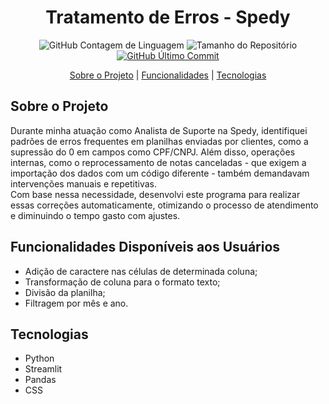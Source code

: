 <h1 align="center">Tratamento de Erros - Spedy </h1>
<p align="center">
  <img alt="GitHub Contagem de Linguagem" src="https://img.shields.io/github/languages/count/laramaia/Tratamento-de-Erros---Spedy">
  <img alt="Tamanho do Repositório" src="https://img.shields.io/github/repo-size/laramaia/Tratamento-de-Erros---Spedy">
  <a 
    href="https://github.com/laramaia/Tratamento-de-Erros---Spedy/commits/main">
    <img alt="GitHub Último Commit" src="https://img.shields.io/github/last-commit/laramaia/Tratamento-de-Erros---Spedy">
  </a>

<p align="center">
  <a href="#sobre-o-projeto">Sobre o Projeto</a> |
  <a href="#funcionalidades-disponiveis-aos-usuarios">Funcionalidades</a> |
  <a href="#tecnologias">Tecnologias</a>
</p>

## Sobre o Projeto
Durante minha atuação como Analista de Suporte na Spedy, identifiquei padrões de erros frequentes em planilhas enviadas por clientes, como a supressão do 0 em campos como CPF/CNPJ. Além disso, operações internas, como o reprocessamento de notas canceladas - que exigem a importação dos dados com um código diferente - também demandavam intervenções manuais e repetitivas.
<br>Com base nessa necessidade, desenvolvi este programa para realizar essas correções automaticamente, otimizando o processo de atendimento e diminuindo o tempo gasto com ajustes.

## Funcionalidades Disponíveis aos Usuários
- Adição de caractere nas células de determinada coluna;
- Transformação de coluna para o formato texto;
- Divisão da planilha;
- Filtragem por mês e ano.

## Tecnologias
- Python
- Streamlit
- Pandas
- CSS
